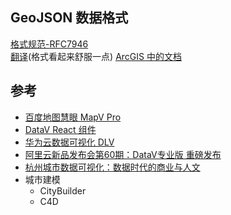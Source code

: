 
## GeoJSON 数据格式
[格式规范-RFC7946](https://tools.ietf.org/html/rfc7946)    
[翻译](https://cloud.tencent.com/developer/article/1030071)(格式看起来舒服一点)
[ArcGIS 中的文档](https://enterprise.arcgis.com/zh-cn/portal/latest/use/geojson.htm)


## 参考

- [百度地图慧眼 MapV Pro](https://mp.weixin.qq.com/s/9llpgzjQBSpkYY8Jh_GsrQ)
- [DataV React 组件](http://datav-react.jiaminghi.com/demo/)
- [华为云数据可视化 DLV](https://www.huaweicloud.com/product/dlv.html)
- [阿里云新品发布会第60期：DataV专业版 重磅发布](https://yq.aliyun.com/live/1102?spm=5176.12936013.1367563.2.7d641ff9s9EnOb&do=login&accounttraceid=89ec4e9256b14eef81b775d8f898a730evvl)
- [杭州城市数据可视化：数据时代的商业与人文](https://www.zcool.com.cn/article/ZODI4NDIw.html)
- 城市建模
	- CityBuilder
	- C4D